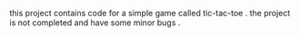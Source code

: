 this project contains code for a simple game called tic-tac-toe .
the project is not completed and have some minor bugs .
